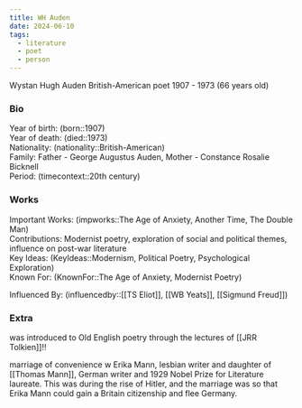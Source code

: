 ```yaml
---
title: WH Auden
date: 2024-06-10
tags:
  - literature
  - poet
  - person
---
```

Wystan Hugh Auden
British-American poet
1907 - 1973 (66 years old)
### Bio

Year of birth: (born::1907)  
Year of death: (died::1973)  
Nationality: (nationality::British-American)  
Family: Father - George Augustus Auden, Mother - Constance Rosalie Bicknell  
Period: (timecontext::20th century)  

### Works

Important Works: (impworks::The Age of Anxiety, Another Time, The Double Man)  
Contributions: Modernist poetry, exploration of social and political themes, influence on post-war literature  
Key Ideas: (KeyIdeas::Modernism, Political Poetry, Psychological Exploration)  
Known For: (KnownFor::The Age of Anxiety, Modernist Poetry)  

Influenced By: (influencedby::[[TS Eliot]], [[WB Yeats]], [[Sigmund Freud]])


### Extra
was introduced to Old English poetry through the lectures of [[JRR Tolkien]]!!

marriage of convenience w Erika Mann, lesbian writer and daughter of [[Thomas Mann]], German writer and 1929 Nobel Prize for Literature laureate. This was during the rise of Hitler, and the marriage was so that Erika Mann could gain a Britain citizenship and flee Germany. 

